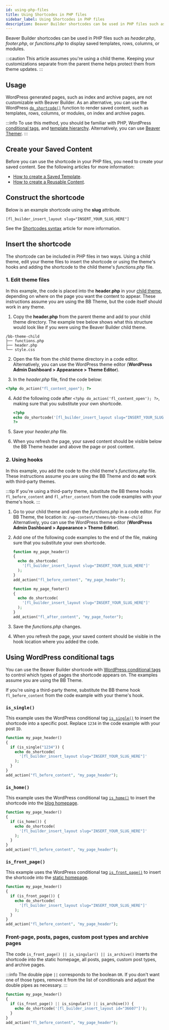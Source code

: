 ```yaml
---
id: using-php-files
title: Using Shortcodes in PHP files
sidebar_label: Using Shortcodes in PHP files
description: Beaver Builder shortcodes can be used in PHP files such as header.php or footer.php to display saved templates, rows, columns, or modules.
---
```


Beaver Builder shortcodes can be used in PHP files such as _header.php_, _footer.php_, or _functions.php_ to display saved templates, rows, columns, or modules.

:::caution
This article assumes you're using a child theme. Keeping your customizations separate from the parent theme helps protect them from theme updates.
:::

## Usage

WordPress generated pages, such as index and archive pages, are not customizable with Beaver Builder. As an alternative, you can use the WordPress [`do_shortcode()`](https://developer.wordpress.org/reference/functions/do_shortcode/) function to render saved content, such as templates, rows, columns, or modules, on index and archive pages.

:::info
To use this method, you should be familiar with PHP, WordPress [conditional tags](https://developer.wordpress.org/themes/basics/conditional-tags/), and [template hierarchy](https://developer.wordpress.org/themes/basics/template-hierarchy/). Alternatively, you can use [Beaver Themer](https://www.wpbeaverbuilder.com/beaver-themer/).
:::

## Create your Saved Content

Before you can use the shortcode in your PHP files, you need to create your saved content. See the following articles for more information:

- [How to create a Saved Template](layouts/templates/saved-templates.md).
- [How to create a Reusable Content](layouts/reusable-content/index.md).

## Construct the shortcode

Below is an example shortcode using the **slug** attribute.

```markup
[fl_builder_insert_layout slug="INSERT_YOUR_SLUG_HERE"]
```

See the [Shortcodes syntax](syntax.md) article for more information.

## Insert the shortcode

The shortcode can be included in PHP files in two ways. Using a child theme, edit your theme files to insert the shortcode or using the theme's hooks and adding the shortcode to the child theme's _functions.php_ file.

### 1. Edit theme files

In this example, the code is placed into the **header.php** in your [child theme](https://developer.wordpress.org/themes/advanced-topics/child-themes/), depending on where on the page you want the content to appear. These instructions assume you are using the BB Theme, but the code itself should work in any theme.

1. Copy the **header.php** from the parent theme and add to your child theme directory. The example tree below shows what this structure would look like if you were using the Beaver Builder child theme.

```markup
/bb-theme-child
├── functions.php
├── header.php
└── style.css
```

2. Open the file from the child theme directory in a code editor.
   Alternatively, you can use the WordPress theme editor (**WordPress Admin Dashboard > Appearance > Theme Editor**).

3. In the _header.php_ file, find the code below:

```php
<?php do_action("fl_content_open"); ?>
```

4. Add the following code after `<?php do_action('fl_content_open'); ?>`, making sure that you substitute your own shortcode.

   ```php
   <?php
   echo do_shortcode('[fl_builder_insert_layout slug="INSERT_YOUR_SLUG_HERE"]');
   ?>
   ```

5. Save your _header.php_ file.

6. When you refresh the page, your saved content should be visible below the BB Theme header and above the page or post content.

### 2. Using hooks

In this example, you add the code to the child theme's _functions.php_ file. These instructions assume you are using the BB Theme and do **not** work with third-party themes.

:::tip
If you're using a third-party theme, substitute the BB theme hooks `fl_before_content` and `fl_after_content` from the code examples with your theme's hook.
:::

1. Go to your child theme and open the _functions.php_ in a code editor. For BB Theme, the location is:
   `/wp-content/themes/bb-theme-child`
   Alternatively, you can use the WordPress theme editor (**WordPress Admin Dashboard > Appearance > Theme Editor**).

2. Add one of the following code examples to the end of the file, making sure that you substitute your own shortcode.

   ```php title='To insert shortcode after the header'
   function my_page_header()
   {
     echo do_shortcode(
       '[fl_builder_insert_layout slug="INSERT_YOUR_SLUG_HERE"]'
     );
   }
   add_action("fl_before_content", "my_page_header");
   ```

   ```php title='To insert shortcode before the footer'
   function my_page_footer()
   {
     echo do_shortcode(
       '[fl_builder_insert_layout slug="INSERT_YOUR_SLUG_HERE"]'
     );
   }
   add_action("fl_after_content", "my_page_footer");
   ```

3. Save the _functions.php_ changes.

4. When you refresh the page, your saved content should be visible in the hook location where you added the code.

## Using WordPress conditional tags

You can use the Beaver Builder shortcode with [WordPress conditional tags](https://developer.wordpress.org/themes/basics/conditional-tags/) to control which types of pages the shortcode appears on. The examples assume you are using the BB Theme.

If you're using a third-party theme, substitute the BB theme hook `fl_before_content` from the code example with your theme's hook.

### `is_single()`

This example uses the WordPress conditional tag [`is_single()`](https://developer.wordpress.org/reference/functions/is_single/) to insert the shortcode into a specific post. Replace `1234` in the code example with your post `ID`.

```php
function my_page_header()
{
  if (is_single("1234")) {
    echo do_shortcode(
      '[fl_builder_insert_layout slug="INSERT_YOUR_SLUG_HERE"]'
    );
  }
}
add_action("fl_before_content", "my_page_header");
```

### `is_home()`

This example uses the WordPress conditional tag [`is_home()`](https://developer.wordpress.org/reference/functions/is_home/) to insert the shortcode into the [blog homepage](https://wordpress.org/support/article/settings-reading-screen/#reading-settings).

```php
function my_page_header()
{
  if (is_home()) {
    echo do_shortcode(
      '[fl_builder_insert_layout slug="INSERT_YOUR_SLUG_HERE"]'
    );
  }
}
add_action("fl_before_content", "my_page_header");
```

### `is_front_page()`

This example uses the WordPress conditional tag [`is_front_page()`](https://developer.wordpress.org/reference/functions/is_front_page/) to insert the shortcode into the [static homepage](https://wordpress.org/support/article/creating-a-static-front-page/).

```php
function my_page_header()
{
  if (is_front_page()) {
    echo do_shortcode(
      '[fl_builder_insert_layout slug="INSERT_YOUR_SLUG_HERE"]'
    );
  }
}
add_action("fl_before_content", "my_page_header");
```

### Front-page, posts, pages, custom post types and archive pages

The code `is_front_page() || is_singular() || is_archive()` inserts the shortcode into the static homepage, all posts, pages, custom post types, and archive pages.

:::info
The double pipe `||` corresponds to the boolean `OR`. If you don't want one of those types, remove it from the list of conditionals and adjust the double pipes as necessary.
:::

```php
function my_page_header()
{
  if (is_front_page() || is_singular() || is_archive()) {
    echo do_shortcode('[fl_builder_insert_layout id="36607"]');
  }
}
add_action("fl_before_content", "my_page_header");
```

